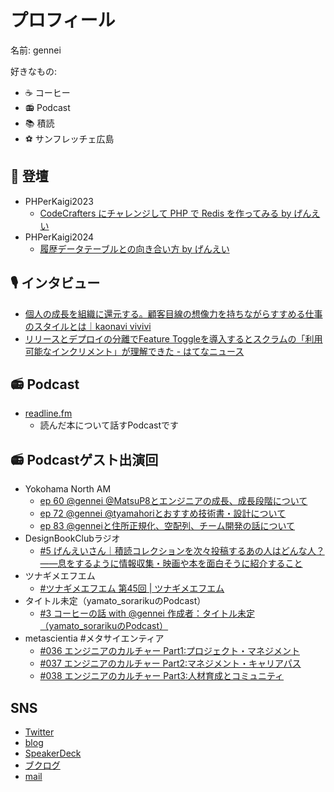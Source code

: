 # プロフィール 


名前: gennei

好きなもの:
  - ☕ コーヒー
  - 📻 Podcast
  - 📚 積読
  - ⚽ サンフレッチェ広島

## 📢 登壇
- PHPerKaigi2023 
  - [CodeCrafters にチャレンジして PHP で Redis を作ってみる by げんえい](https://fortee.jp/phperkaigi-2023/proposal/dc54af9b-f879-47b6-9737-12ae6e84bf1d)
- PHPerKaigi2024
  - [履歴データテーブルとの向き合い方 by げんえい](https://fortee.jp/phperkaigi-2024/proposal/47cf9f17-825a-4021-bf33-86e4a62bc222)

## 🎙️ インタビュー
- [個人の成長を組織に還元する。顧客目線の想像力を持ちながらすすめる仕事のスタイルとは｜kaonavi vivivi](https://vivivi.kaonavi.jp/articles/utani-arifumi-221219/)
- [リリースとデプロイの分離でFeature Toggleを導入するとスクラムの「利用可能なインクリメント」が理解できた - はてなニュース](https://hatenanews.com/articles/2023/06/27/103000)

## 📻 Podcast
- [readline.fm](https://podcasters.spotify.com/pod/show/readlinefm)
  - 読んだ本について話すPodcastです

## 📻 Podcastゲスト出演回
- Yokohama North AM
  - [ep 60 @gennei @MatsuP8とエンジニアの成長、成長段階について](https://anchor.fm/yokohama-north-am/episodes/ep-60-gennei-MatsuP8-e18pft3)
  - [ep 72 @gennei @tyamahoriとおすすめ技術書・設計について](https://anchor.fm/yokohama-north-am/episodes/ep-72-gennei-tyamahori-e1kbfhu)
  - [ep 83 @genneiと住所正規化、空配列、チーム開発の話について](https://podcasters.spotify.com/pod/show/yokohama-north-am/episodes/ep-83-gennei-e25hir3)
- DesignBookClubラジオ
  - [#5 げんえいさん｜積読コレクションを次々投稿するあの人はどんな人？——息をするように情報収集・映画や本を面白そうに紹介すること](https://anchor.fm/dbc-radio/episodes/5-e1o3m5q)
- ツナギメエフエム
  - [#ツナギメエフエム 第45回 | ツナギメエフエム](https://tsunagi.me/ep45/)
- タイトル未定（yamato_sorarikuのPodcast）
  - [#3 コーヒーの話 with @gennei 作成者：タイトル未定（yamato_sorarikuのPodcast）](https://podcasters.spotify.com/pod/show/yamato-sorariku/episodes/3--with-gennei-e26s3cc)
- metascientia #メタサイエンティア
  - [#036 エンジニアのカルチャー Part1:プロジェクト・マネジメント](https://podcasters.spotify.com/pod/show/ac6u1qrt8t8/episodes/036--Part1-e2ba6qi/a-aai34gj)
  - [#037 エンジニアのカルチャー Part2:マネジメント・キャリアパス](https://podcasters.spotify.com/pod/show/ac6u1qrt8t8/episodes/037--Part2-e2c4mmc/a-aakmoj1)
  - [#038 エンジニアのカルチャー Part3:人材育成とコミュニティ](https://podcasters.spotify.com/pod/show/ac6u1qrt8t8/episodes/038--Part3-e2d59mh/a-aanspsn)

## SNS
- [Twitter](https://twitter.com/gennei)
- [blog](https://blog.gennei.coffee/)
- [SpeakerDeck](https://speakerdeck.com/gennei)
- [ブクログ](https://booklog.jp/users/gennei)
- [mail](mailto:sai.gennei+github@gmail.com)
